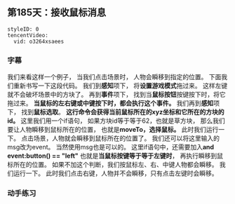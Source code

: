 ## 第185天：接收鼠标消息

```@TencentVideo
styleID: 0
tencentVideo:
  vid: o3264xsaees

```

### 字幕

我们来看这样一个例子，
当我们点击场景时，
人物会瞬移到指定的位置。
下面我们重新书写一下这段代码。
我们到**感知**项下，
将**设置游戏模式**拖过来。
这样左键就不会破坏场景中的方块了。
再到**事件**项下，
找到当**鼠标按钮**按键按下时，将它拖过来。
**当鼠标的左右键或中键按下时，都会执行这个事件。**
我们再到**感知**项下，
找到**鼠标选取**。
**这行命令会获得当前鼠标所在的xyz坐标和它所在的方块的id。**
这里我们用一个if语句，
如果方块id等于等于62，也就是草方块，
那么我们要让人物瞬移到鼠标所在的位置，
也就是**moveTo，选择鼠标。**
此时我们运行一下。
点击场景，人物就会瞬移到鼠标所在的位置了。
我们还可以将这里输入的msg改为event。
当然使用msg也是可以的。
这里if语句中，还需要加入**and event:button() == "left"**
也就是**当鼠标按键等于等于左键时**，
再执行瞬移到鼠标所在的位置。
如果不加这个判断，我们按鼠标左、右、中键人物都会瞬移。
我们运行一下。
此时我们点击右键，人物并不会瞬移，只有点击左键时会瞬移。

### 动手练习